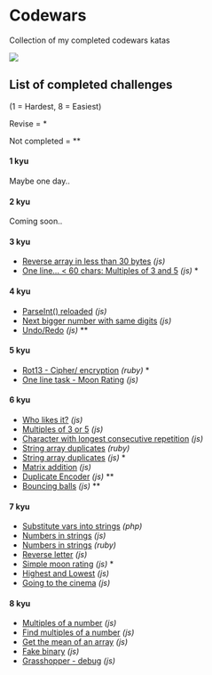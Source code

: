 # Codewars

Collection of my completed codewars katas

<img align="center" src="https://www.codewars.com/users/ajsaule/badges/large" />

## List of completed challenges

(1 = Hardest, 8 = Easiest)

Revise = \*

Not completed = \*\*

#### 1 kyu

Maybe one day..

#### 2 kyu

Coming soon..

#### 3 kyu

- [Reverse array in less than 30 bytes](reverseArrayIn<30bytes.js) _(js)_
- [One line... < 60 chars: Multiples of 3 and 5](\<60charMultiple3and5.js) _(js)_ \*

#### 4 kyu

- [ParseInt() reloaded](parseIntReloaded.js) _(js)_
- [Next bigger number with same digits](nextBiggerNumber.js) _(js)_
- [Undo/Redo](undoRedo.js) _(js)_ \*\*

#### 5 kyu

- [Rot13 - Cipher/ encryption](rot13.rb) _(ruby)_ \*
- [One line task - Moon Rating](oneLineMoonRating.js) _(js)_

#### 6 kyu

- [Who likes it?](whoLikesIt%3F.js) _(js)_
- [Multiples of 3 or 5](mutlipleOf3Or5.js) _(js)_
- [Character with longest consecutive repetition](consecutiveChar_v3_working.js) _(js)_
- [String array duplicates](string_array_duplicates.rb) _(ruby)_
- [String array duplicates](srtingArrayDuplicates.js) _(js)_ \*
- [Matrix addition](matrixAddition.js) _(js)_
- [Duplicate Encoder](duplicateEncoder.js) _(js)_ \*\*
- [Bouncing balls](bouncingBalls.js) _(js)_ \*\*

#### 7 kyu

- [Substitute vars into strings](substitute_var_into_strings.php) _(php)_
- [Numbers in strings](numbersInStrings.js) _(js)_
- [Numbers in strings](numbers_in_strings.rb) _(ruby)_
- [Reverse letter](reverseLetter.js) _(js)_
- [Simple moon rating](moonRating.js) _(js)_ \*
- [Highest and Lowest](highAndLow.js) _(js)_
- [Going to the cinema](movie.js) _(js)_

#### 8 kyu

- [Multiples of a number](multiplesOfaNumber.js) _(js)_
- [Find multiples of a number](multiplesOfInt.js) _(js)_
- [Get the mean of an array](getTheMeanOfArray.js) _(js)_
- [Fake binary](fakeBinary.js) _(js)_
- [Grasshopper - debug](grasshopperDebug.js) _(js)_
